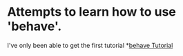# Attempts to learn how to use 'behave'.

I've only been able to get the first tutorial
*[behave Tutorial](https://pythonhosted.org/behave/tutorial.html)

